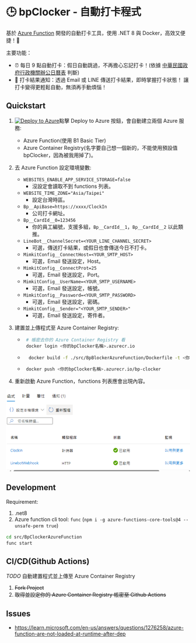 # 🕒 bpClocker - 自動打卡程式

基於 [Azure Function](https://azure.microsoft.com/zh-tw/products/functions) 開發的自動打卡工具，使用 .NET 8 與 Docker，高效又便捷！🚀

主要功能：

- ⏰ 每日 9 點自動打卡：假日自動跳過，不再擔心忘記打卡！(依據 [中華民國政府行政機關辦公日曆表](https://data.gov.tw/dataset/14718) 判斷)
- 📩 打卡結果通知：透過 Email 或 LINE 傳送打卡結果，即時掌握打卡狀態！
  讓打卡變得更輕鬆自動，無須再手動煩惱！

## Quickstart

1. [![Deploy to Azure](https://aka.ms/deploytoazurebutton)](https://portal.azure.com/#create/Microsoft.Template/uri/https%3A%2F%2Fraw.githubusercontent.com%2FXuHaoJun%2FbpClocker%2Fmain%2FAzureDeployTemplate.json)點擊 Deploy to Azure 按鈕，會自動建立兩個 Azure 服務:
   - Azure Function(使用 B1 Basic Tier)
   - Azure Container Registry(名字要自己想一個新的，不能使用預設值 bpClocker，因為被我用掉了)。
2. 去 Azure Function 設定環境變數:

   - `WEBSITES_ENABLE_APP_SERVICE_STORAGE=false`
     - 沒設定會讀取不到 functions 列表。
   - `WEBSITE_TIME_ZONE="Asia/Taipei"`
     - 設定台灣時區。
   - `Bp__ApiBase=https://xxxx/ClockIn`
     - 公司打卡網址。
   - `Bp__CardId__0=123456`
     - 你的員工編號，支援多組，`Bp__CardId__1`，`Bp__CardId__2` 以此類推。
   - `LineBot__ChannelSecret=<YOUR_LINE_CHANNEL_SECRET>`
     - 可選，傳送打卡結果，或假日也會傳送今日不打卡。
   - `MimkitConfig__ConnectHost=<YOUR_SMTP_HOST>`
     - 可選，Email 發送設定，Host。
   - `MimkitConfig__ConnectProt=25`
     - 可選，Email 發送設定，Port。
   - `MimkitConfig__UserName=<YOUR_SMTP_USERNAME>`
     - 可選，Email 發送設定，帳號。
   - `MimkitConfig__Password=<YOUR_SMTP_PASSWORD>`
     - 可選，Email 發送設定，密碼。
   - `MimkitConfig__Sender="<YOUR_SMTP_SENDER>"`
     - 可選，Email 發送設定，寄件者。

3. 建置並上傳程式至 Azure Container Registry:

   - ```sh
      # 帳密去你的 Azure Container Registry 看
      docker login <你的bpClocker名稱>.azurecr.io
     ```

   - ```sh
       docker build -f ./src/BpBlockerAzureFunction/Dockerfile -t <你的bpClocker名稱>.azurecr.io/bp-clocker .
     ```

   - ```sh
      docker push <你的bpClocker名稱>.azurecr.io/bp-clocker
     ```

4. 重新啟動 Azure Function，functions 列表應會出現內容。

![example_azure_functions_list](example_azure_functions_list.png)

## Development

Requirement:

1. .net8
2. Azure function cli tool: `func` (`npm i -g azure-functions-core-tools@4 --unsafe-perm true`)

```sh
cd src/BpClockerAzureFunction
func start
```

## CI/CD(Github Actions)

_TODO_ 自動建置程式並上傳至 Azure Container Registry

1. ~~Fork Project~~
2. ~~取得並設定你的 Azure Container Registry 帳密至 Github Actions~~

## Issues

- <https://learn.microsoft.com/en-us/answers/questions/1276258/azure-function-are-not-loaded-at-runtime-after-dep>
